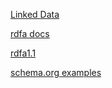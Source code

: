 [Linked Data](https://en.wikipedia.org/wiki/Linked_data)

[rdfa docs](http://rdfa.info/docs)

[rdfa1.1](https://www.w3.org/2011/rdfa-context/rdfa-1.1)

[schema.org examples](http://linter.structured-data.org/examples/)
